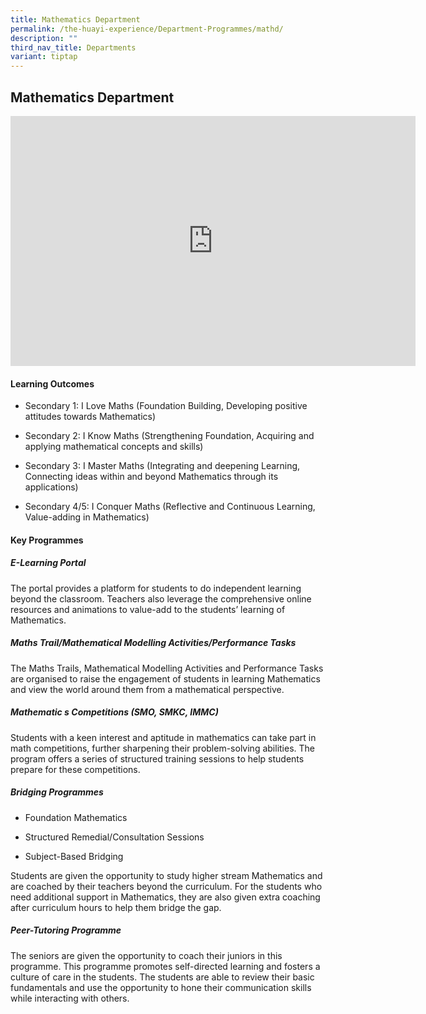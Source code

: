 ```yaml
---
title: Mathematics Department
permalink: /the-huayi-experience/Department-Programmes/mathd/
description: ""
third_nav_title: Departments
variant: tiptap
---
```

<h2>Mathematics Department</h2>
<div class="iframe-wrapper">
<iframe height="400" width="648" allowfullscreen="true" frameborder="0" src="https://docs.google.com/presentation/d/e/2PACX-1vQHegR6CZKDJOabR4jzHmaSCRAd9fwGuF9dlz5uyfSxA112xdxK4jlszTiW2c-Rna2Vn5dICauFR455/embed?start=false&amp;loop=false&amp;delayms=3000"></iframe>
</div>
<h4>Learning Outcomes</h4>
<ul data-tight="true" class="tight">
<li>
<p>Secondary 1: I Love Maths (Foundation Building, Developing positive attitudes
towards Mathematics)</p>
</li>
<li>
<p>Secondary 2: I Know Maths (Strengthening Foundation, Acquiring and applying
mathematical concepts and skills)</p>
</li>
<li>
<p>Secondary 3: I Master Maths (Integrating and deepening Learning, Connecting
ideas within and beyond Mathematics through its applications)</p>
</li>
<li>
<p>Secondary 4/5: I Conquer Maths (Reflective and Continuous Learning, Value-adding
in Mathematics)</p>
</li>
</ul>
<h4>Key Programmes</h4>
<h5>E-Learning Portal</h5>
<p>The portal provides a platform for students to do independent learning
beyond the classroom. Teachers also leverage the comprehensive online resources
and animations to value-add to the students’ learning of Mathematics.</p>
<h5>Maths Trail/Mathematical Modelling Activities/Performance Tasks</h5>
<p>The Maths Trails, Mathematical Modelling Activities and Performance Tasks
are organised to raise the engagement of students in learning Mathematics
and view the world around them from a mathematical perspective.</p>
<h5>Mathematic s Competitions (SMO, SMKC, IMMC)</h5>
<p>Students with a keen interest and aptitude in mathematics can take part
in math competitions, further sharpening their problem-solving abilities.
The program offers a series of structured training sessions to help students
prepare for these competitions.</p>
<h5>Bridging Programmes</h5>
<ul data-tight="true" class="tight">
<li>
<p>Foundation Mathematics</p>
</li>
<li>
<p>Structured Remedial/Consultation Sessions</p>
</li>
<li>
<p>Subject-Based Bridging</p>
</li>
</ul>
<p>Students are given the opportunity to study higher stream Mathematics
and are coached by their teachers beyond the curriculum. For the students
who need additional support in Mathematics, they are also given extra coaching
after curriculum hours to help them bridge the gap.</p>
<h5>Peer-Tutoring Programme</h5>
<p>The seniors are given the opportunity to coach their juniors in this programme.
This programme promotes self-directed learning and fosters a culture of
care in the students. The students are able to review their basic fundamentals
and use the opportunity to hone their communication skills while interacting
with others.</p>